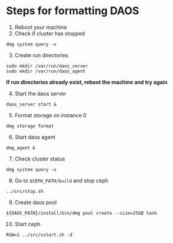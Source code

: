 # Steps for formatting DAOS
1. Reboot your machine 
2. Check if cluster has stopped 
```
dmg system query -v
```
3. Create run directories 
```
sudo mkdir /var/run/daos_server
sudo mkdir /var/run/daos_agent
```
**If run directories already exist, reboot the machine and try again**

4. Start the daos server 
```
daos_server start &
```
5. Format storage on instance 0
```
dmg storage format
```
6. Start daos agent 
```
dmg_agent &
```
7. Check cluster status
```
dmg system query -v
```
8. Go to ```$CEPH_PATH/build``` and stop ceph
```
../src/stop.sh
```
9. Create daos pool
```
${DAOS_PATH}/install/bin/dmg pool create --size=25GB tank
```
10. Start ceph 
```
RGW=1 ../src/vstart.sh -d
```